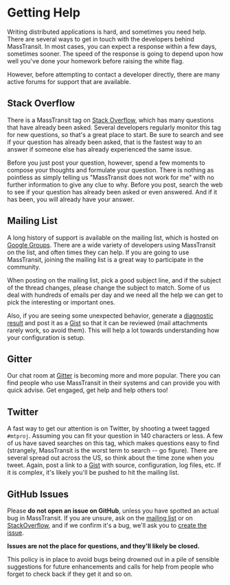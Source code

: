 # Getting Help

Writing distributed applications is hard, and sometimes you need help. There are several ways to get in
touch with the developers behind MassTransit. In most cases, you can expect a response within a few days,
sometimes sooner. The speed of the response is going to depend upon how well you've done your homework
before raising the white flag.

However, before attempting to contact a developer directly, there are many active forums for support
that are available.

## Stack Overflow

There is a MassTransit tag on [Stack Overflow][1], which has many questions that have already been asked.
Several developers regularly monitor this tag for new questions, so that's a great place to start. Be sure
to search and see if your question has already been asked, that is the fastest way to an answer if someone
else has already experienced the same issue.

Before you just post your question, however, spend a few moments to compose your thoughts and formulate your
question. There is nothing as pointless as simply telling us "MassTransit does not work for me" with no further
information to give any clue to why. Before you post, search the web to see if your question has already been
asked or even answered. And if it has been, you will already have your answer.

## Mailing List

A long history of support is available on the mailing list, which is hosted on [Google Groups][2]. There are
a wide variety of developers using MassTransit on the list, and often times they can help. If you are going to
use MassTransit, joining the mailing list is a great way to participate in the community.

When posting on the mailing list, pick a good subject line, and if the subject of the thread changes, please
change the subject to match. Some of us deal with hundreds of emails per day and we need all the help we can
get to pick the interesting or important ones.

Also, if you are seeing some unexpected behavior, generate a [diagnostic result](configuration/diagnostics.md) and 
post it as a [Gist][4] so that it can be reviewed (mail attachments rarely work, so avoid them). 
This will help a lot towards understanding how your configuration is setup.

## Gitter

Our chat room at [Gitter](https://gitter.im/MassTransit/home) is becoming more and more popular.
There you can find people who use MassTransit in their systems and can provide you with quick advise. 
Get engaged, get help and help others too!

## Twitter

A fast way to get our attention is on Twitter, by shooting a tweet tagged `#mtproj`. Assuming you can fit your
question in 140 characters or less. A few of us have saved searches on this tag, which makes questions easy to find
(strangely, MassTransit is the worst term to search -- go figure). There are several spread out across the US, so
think about the time zone when you tweet. Again, post a link to a [Gist][4] with source, configuration, log files, etc.
If it is complex, it's likely you'll be pushed to hit the mailing list.

## GitHub Issues

Please **do not open an issue on GitHub**, unless you have spotted an actual bug in MassTransit. If you are unsure,
ask on the [mailing list][2] or on [StackOverflow][1], and if we confirm it's a bug, we'll ask you to [create the issue][3]. 

**Issues are not the place for questions, and they'll likely be closed.**

This policy is in place to avoid bugs being drowned out in a pile of sensible suggestions for future enhancements
and calls for help from people who forget to check back if they get it and so on.

[1]: http://stackoverflow.com/questions/tagged/masstransit
[2]: http://groups.google.com/group/masstransit-discuss/
[3]: https://github.com/masstransit/masstransit/issues
[4]: https://gist.github.com/